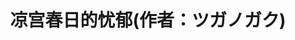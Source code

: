 ---
logo: images/official_comic/凉宫春日的忧郁作者ツガノガク.jpg
title: 凉宫春日的忧郁(作者：ツガノガク)
subTitle: 改编自原作小说的漫画，刊载于《少年ACE》，连载时间2005年11月号-2013年11月号，全20卷，出版社为角川书店

category: 官方漫画

hasResource: true
downloadList:
  - intro: 1卷jpg
    size: 48.3MB
    link: 
  - intro: 1卷pdf
    size: 33.6MB
    link:
  - intro: 1卷日版
    size: 46.8MB
    link: 
  - intro: 1卷epub
    size: 54.5MB
    link: 
  - intro: 1卷Lite版epub
    size: 15.6MB
    link: 
  - intro: 1卷mobi
    size: 54.8MB
    link: 
  - intro: 2卷jpg
    size: 44.9MB
    link: 
  - intro: 2卷pdf
    size: 33.1MB
    link:
  - intro: 2卷日版
    size: 37.6MB
    link: 
  - intro: 2卷epub
    size: 47.4MB
    link:
  - intro: 2卷Lite版epub
    size: 14.6MB
    link: 
  - intro: 2卷mobi
    size: 47.9MB
    link: 
  - intro: 3卷jpg
    size: 50.4MB
    link: 
  - intro: 3卷pdf
    size: 36.8MB
    link:
  - intro: 3卷日版
    size: 43.9MB
    link: 
  - intro: 3卷epub
    size: 52.7MB
    link: 
  - intro: 3卷Lite版epub
    size: 16.3MB
    link: 
  - intro: 3卷mobi
    size: 53.2MB
    link: 
  - intro: 4卷jpg
    size: 50.5MB
    link: 
  - intro: 4卷pdf
    size: 34.2MB
    link:
  - intro: 4卷日版
    size: 40.3MB
    link: 
  - intro: 4卷epub
    size: 56.8MB
    link:
  - intro: 4卷Lite版epub
    size: 15.7MB
    link: 
  - intro: 4卷mobi
    size: 57.5MB
    link: 
  - intro: 5卷jpg
    size: 41MB
    link: 
  - intro: 5卷pdf
    size: 38.6MB
    link:
  - intro: 5卷日版
    size: 38.5MB
    link: 
  - intro: 5卷epub
    size: 52.8MB
    link: 
  - intro: 5卷Lite版epub
    size: 16.8MB
    link: 
  - intro: 5卷mobi
    size: 53.9MB
    link: 
  - intro: 6卷jpg
    size: 41.1MB
    link: 
  - intro: 6卷pdf
    size: 39.7MB
    link:
  - intro: 6卷日版
    size: 46.8MB
    link: 
  - intro: 6卷epub
    size: 52.2MB
    link:
  - intro: 6卷Lite版epub
    size: 16.1MB
    link: 
  - intro: 6卷mobi
    size: 53.2MB
    link: 
  - intro: 7卷jpg
    size: 43.3MB
    link: 
  - intro: 7卷pdf
    size: 36.5MB
    link:
  - intro: 7卷日版
    size: 55.4MB
    link: 
  - intro: 7卷epub
    size: 52.8MB
    link: 
  - intro: 7卷Lite版epub
    size: 14.9MB
    link: 
  - intro: 7卷mobi
    size: 53.4MB
    link: 
  - intro: 8卷jpg
    size: 47.5MB
    link: 
  - intro: 8卷pdf
    size: 26.8MB
    link:
  - intro: 8卷日版
    size: 40.2MB
    link: 
  - intro: 8卷epub
    size: 42.9MB
    link:
  - intro: 8卷Lite版epub
    size: 12.6MB
    link: 
  - intro: 8卷mobi
    size: 37MB
    link: 
  - intro: 9卷jpg
    size: 44.6MB
    link: 
  - intro: 9卷pdf
    size: 27.3MB
    link:
  - intro: 9卷日版
    size: 46.4MB
    link: 
  - intro: 9卷epub
    size: 41.6MB
    link: 
  - intro: 9卷Lite版epub
    size: 12.5MB
    link: 
  - intro: 9卷mobi
    size: 36.6MB
    link: 
  - intro: 10卷jpg
    size: 48.2MB
    link: 
  - intro: 10卷pdf
    size: 29.3MB
    link:
  - intro: 10卷日版
    size: 52.8MB
    link: 
  - intro: 10卷epub
    size: 45.8MB
    link:
  - intro: 10卷Lite版epub
    size: 13.7MB
    link: 
  - intro: 10卷mobi
    size: 39.8MB
    link: 
  - intro: 11卷jpg
    size: 44.6MB
    link:
  - intro: 11卷pdf
    size: 27.7MB
    link: 
  - intro: 11卷日版
    size: 62.1MB
    link: 
  - intro: 11卷epub
    size: 43.3MB
    link: 
  - intro: 11卷Lite版epub
    size: 13.2MB
    link: 
  - intro: 11卷mobi
    size: 37.8MB
    link: 
  - intro: 12卷jpg
    size: 54.1MB
    link:
  - intro: 12卷pdf
    size: 30.5MB
    link: 
  - intro: 12卷日版
    size: 68.4MB
    link: 
  - intro: 12卷epub
    size: 53.5MB
    link:
  - intro: 12卷Lite版epub
    size: 14.3MB
    link: 
  - intro: 12卷mobi
    size: 44.1MB
    link: 
  - intro: 13卷jpg
    size: 57.7MB
    link:
  - intro: 13卷pdf
    size: 29.6MB
    link: 
  - intro: 13卷日版
    size: 74.8MB
    link: 
  - intro: 13卷epub
    size: 56.8MB
    link: 
  - intro: 13卷Lite版epub
    size: 13.2MB
    link: 
  - intro: 13卷mobi
    size: 44.7MB
    link: 
  - intro: 14卷jpg
    size: 58.9MB
    link:
  - intro: 14卷pdf
    size: 30.7MB
    link: 
  - intro: 14卷日版
    size: 69.8MB
    link: 
  - intro: 14卷epub
    size: 58.1MB
    link:
  - intro: 14卷Lite版epub
    size: 14.3MB
    link: 
  - intro: 14卷mobi
    size: 45.6MB
    link: 
  - intro: 15卷jpg
    size: 58MB
    link:
  - intro: 15卷pdf
    size: 31.9MB
    link: 
  - intro: 15卷日版
    size: 97.9MB
    link: 
  - intro: 15卷epub
    size: 55.8MB
    link: 
  - intro: 15卷Lite版epub
    size: 28.4MB
    link: 
  - intro: 15卷mobi
    size: 43.6MB
    link: 
  - intro: 16卷jpg
    size: 71.1MB
    link:
  - intro: 16卷pdf
    size: 29.9MB
    link: 
  - intro: 16卷日版
    size: 74.1MB
    link: 
  - intro: 16卷epub
    size: 61.6MB
    link: 
  - intro: 16卷mobi
    size: 46.4MB
    link:
  - intro: 17卷jpg
    size: 77.9MB
    link:
  - intro: 17卷pdf
    size: 30.1MB
    link: 
  - intro: 17卷日版
    size: 70.3MB
    link: 
  - intro: 17卷epub
    size: 68.1MB
    link: 
  - intro: 17卷mobi
    size: 50.4MB
    link:
  - intro: 18卷jpg
    size: 78.5MB
    link:
  - intro: 18卷pdf
    size: 30.5MB
    link: 
  - intro: 18卷日版
    size: 69.9MB
    link: 
  - intro: 18卷epub
    size: 70.5MB
    link: 
  - intro: 18卷mobi
    size: 51.8MB
    link:
  - intro: 19卷jpg
    size: 80.4MB
    link:
  - intro: 19卷pdf
    size: 32.2MB
    link: 
  - intro: 19卷日版
    size: 72.9MB
    link: 
  - intro: 19卷epub
    size: 72.1MB
    link: 
  - intro: 19卷mobi
    size: 52.3MB
    link:
  - intro: 20卷jpg
    size: 244.1MB
    link:
  - intro: 20卷pdf
    size: 27.7MB
    link: 
  - intro: 20卷日版
    size: 72.5MB
    link: 
  - intro: 20卷epub
    size: 51.1MB
    link: 
  - intro: 20卷mobi
    size: 37.3MB
    link:
  - intro: 云盘 提取码:c8uv
    size: 
    link: https://pan.baidu.com/s/1TgUAOyZ37rn989uZEEnsZw

downloadContent: |
  みずのまこと版漫画被腰斩后，由ツガノガク负责作画重新连载。小说停更，漫画追上进度后完结，全20卷。相较原作小说，漫画新增了部分原创情节/短篇。<br>
  PS：<br>
  Lite版：相较于原版，文件较小。<br>
---